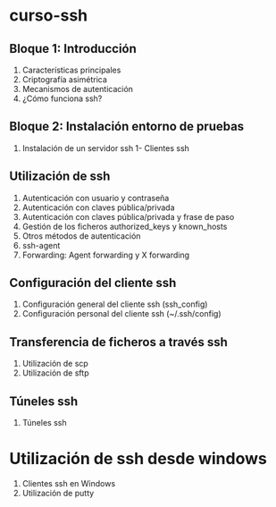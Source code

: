 # curso-ssh

## Bloque 1: Introducción

1. Características principales
1. Criptografía asimétrica
1. Mecanismos de autenticación
1. ¿Cómo funciona ssh?

## Bloque 2: Instalación entorno de pruebas

1. Instalación de un servidor ssh
1- Clientes ssh

## Utilización de ssh

1. Autenticación con usuario y contraseña
1. Autenticación con claves pública/privada
1. Autenticación con claves pública/privada y frase de paso
1. Gestión de los ficheros authorized\_keys y known\_hosts
1. Otros métodos de autenticación
1. ssh-agent
1. Forwarding: Agent forwarding y X forwarding

## Configuración del cliente ssh

1. Configuración general del cliente ssh (ssh_config)
1. Configuración personal del cliente ssh (~/.ssh/config)

## Transferencia de ficheros a través ssh

1. Utilización de scp
1. Utilización de sftp

## Túneles ssh

1. Túneles ssh

# Utilización de ssh desde windows

1. Clientes ssh en Windows
1. Utilización de putty
